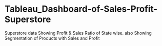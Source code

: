 # Tableau_Dashboard-of-Sales-Profit-Superstore
Superstore data Showing Profit &amp; Sales Ratio of State wise. also Showing Segmentation of Products with Sales and Profit
